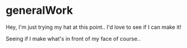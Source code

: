 # generalWork

Hey, I'm just trying my hat at this point.. I'd love to see if I can make it!

Seeing if I make what's in front of my face of course.. 
